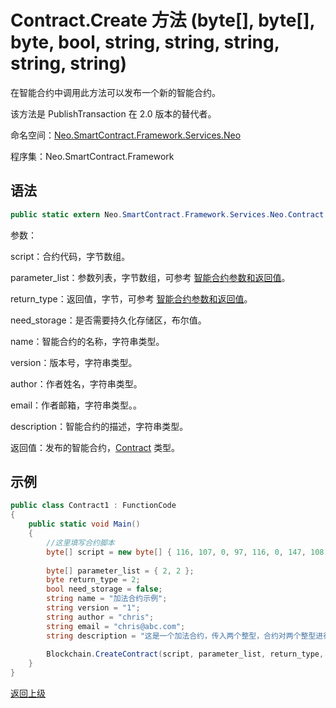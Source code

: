 # Contract.Create 方法 (byte[], byte[], byte, bool, string, string, string, string, string)

在智能合约中调用此方法可以发布一个新的智能合约。

该方法是 PublishTransaction 在 2.0 版本的替代者。

命名空间：[Neo.SmartContract.Framework.Services.Neo](../../neo.md)

程序集：Neo.SmartContract.Framework

## 语法

```c#
public static extern Neo.SmartContract.Framework.Services.Neo.Contract CreateContract(byte[] script, byte[] parameter_list, byte return_type, bool need_storage, string name, string version, string author, string email, string description)
```

参数：

script：合约代码，字节数组。

parameter_list：参数列表，字节数组，可参考 [智能合约参数和返回值](../../../../../Parameter.md)。

return_type：返回值，字节，可参考 [智能合约参数和返回值](../../../../../Parameter.md)。

need_storage：是否需要持久化存储区，布尔值。

name：智能合约的名称，字符串类型。

version：版本号，字符串类型。

author：作者姓名，字符串类型。

email：作者邮箱，字符串类型。。

description：智能合约的描述，字符串类型。

返回值：发布的智能合约，[Contract](../Contract.md) 类型。

## 示例

```c#
public class Contract1 : FunctionCode
{
    public static void Main()
    {
        //这里填写合约脚本
        byte[] script = new byte[] { 116, 107, 0, 97, 116, 0, 147, 108, 118, 107, 148, 121, 116, 81, 147, 108, 118, 107, 148, 121, 147, 116, 0, 148, 140, 108, 118, 107, 148, 114, 117, 98, 3, 0, 116, 0, 148, 140, 108, 118, 107, 148, 121, 97, 116, 140, 108, 118, 107, 148, 109, 116, 108, 118, 140, 107, 148, 109, 116, 108, 118, 140, 107, 148, 109, 108, 117, 102 }; 
      
        byte[] parameter_list = { 2, 2 };
        byte return_type = 2;
        bool need_storage = false;
        string name = "加法合约示例";
        string version = "1";
        string author = "chris";
        string email = "chris@abc.com";
        string description = "这是一个加法合约，传入两个整型，合约对两个整型进行相加，返回一个整型";
      
        Blockchain.CreateContract(script, parameter_list, return_type, need_storage, name, version, author, email, description);
    }
}
```



[返回上级](../Contract.md)